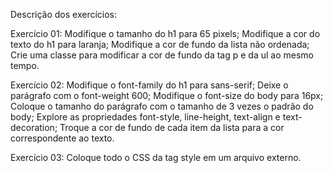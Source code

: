Descrição dos exercícios: 

Exercício 01: Modifique o tamanho do h1 para 65 pixels; Modifique a cor do texto do h1 para laranja; Modifique a cor de fundo da lista não ordenada; Crie uma classe para modificar a cor de fundo da tag p e da ul ao mesmo tempo.

Exercício 02: Modifique o font-family do h1 para sans-serif; Deixe o parágrafo com o font-weight 600; Modifique o font-size do body para 16px; Coloque o tamanho do parágrafo com o tamanho de 3 vezes o padrão do body; Explore as propriedades font-style, line-height, text-align e text-decoration; Troque a cor de fundo de cada item da lista para a cor correspondente ao texto.

Exercício 03: Coloque todo o CSS da tag style em um arquivo externo.